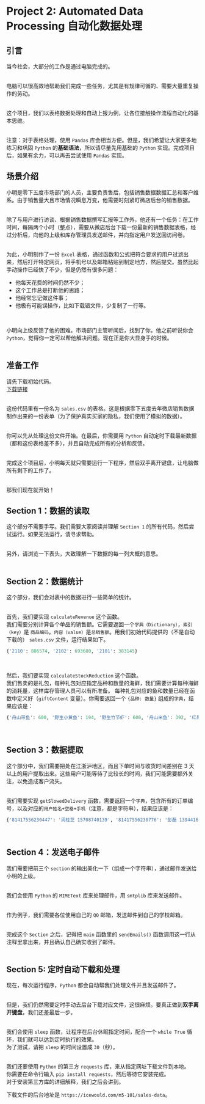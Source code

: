 # Project 2: Automated Data Processing 自动化数据处理

## 引言
当今社会，大部分的工作是通过电脑完成的。  
<br>

电脑可以很高效地帮助我们完成一些任务，尤其是有规律可循的、需要大量重复操作的劳动。  
<br>

这个项目，我们以表格数据处理和自动上报为例，让各位接触操作流程自动化的基本思维。  
<br>

注意：对于表格处理，使用 `Pandas` 库会相当方便。但是，我们希望让大家更多地练习和巩固 `Python` 的**基础语法**，所以请尽量先用基础的 `Python` 实现。完成项目后，如果有余力，可以再去尝试使用 `Pandas` 实现。

## 场景介绍
小明是零下五度市场部门的人员，主要负责售后，包括销售数据数据汇总和客户维系。由于销售量大且市场情况瞬息万变，他需要时刻紧盯微店后台的销售数据。  
<br>

除了与用户进行访谈、根据销售数据撰写汇报等工作外，他还有一个任务：在工作时间，每隔两个小时（整点），需要从微店后台下载一份最新的销售数据表格，经过分析后，向他的上级和库存管理员发送邮件，并向指定用户发送回访问卷。  
<br>

为此，小明制作了一份 `Excel` 表格，通过函数和公式把符合要求的用户过滤出来，然后打开特定网页，将手机号以及邮箱粘贴到制定地方，然后提交。虽然比起手动操作已经快了不少，但是仍然有很多问题：  
- 他每天花费的时间仍然不少；  
- 这个工作总是打断他的思路；  
- 他经常忘记做这件事；  
- 他极有可能误操作，比如下载错文件，少复制了一行等。  
<br>

小明向上级反馈了他的困难。市场部门主管听闻后，找到了你。他之前听说你会 `Python`，觉得你一定可以帮他解决问题。现在正是你大显身手的时候。  
<br>

## 准备工作
请先下载初始代码。  
[下载链接](./code/automated-data-processing.zip)  
<br>

这份代码里有一份名为 `sales.csv` 的表格。这是根据零下五度去年微店销售数据制作出来的一份表单（为了保护真实买家的隐私，我们使用了模拟的数据）。  
<br>

你可以先从处理这份文件开始。在最后，你需要用 `Python` 自动定时下载最新数据（都和这份表格差不多），并且自动完成所有的分析和反馈。  
<br>

完成这个项目后，小明每天就只需要运行一下程序，然后双手离开键盘，让电脑做所有剩下的工作了。  
<br>

那我们现在就开始！


## Section 1：数据的读取

这个部分不需要手写。我们需要大家阅读并理解 `Section 1` 的所有代码，然后尝试运行。如果无法运行，请寻求帮助。  
<br>

另外，请浏览一下表头，大致理解一下数据的每一列大概的意思。  
<br>

## Section 2：数据统计

这个部分，我们会对表中的数据进行一些简单的统计。  
<br>

首先，我们要实现 `calculateRevenue` 这个函数。  
我们需要分别计算各个单品的销售额。它需要返回一个`字典（Dictionary）`，`索引（key）`是 `商品编码`，`内容（value）`是`总销售额`。用我们初始代码提供的（不是自动下载的） `sales.csv` 文件，运行结果如下。
```python
{'2110': 886574, '2102': 693680, '2101': 383145}
```
<br>

然后，我们要实现 `calculateStockReduction` 这个函数。  
我们售卖的是礼包，每种礼包对应指定品种和数量的海鲜，我们需要计算每种海鲜的消耗量，这样库存管理人员可以有所准备。
每种礼包对应的鱼和数量已经在函数中定义好（`giftContent` 变量）。你需要返回一个 `{品种: 数量}` 组成的`字典`，结果应该是：  
```python
{'舟山带鱼': 600, '野生小黄鱼': 194, '野生竹节虾': 600, '舟山米鱼': 392, '红果鲤': 196, '舟山乌贼': 392, '舟山黄鱼': 406}

```
<br>


## Section 3：数据提取

这个部分中，我们需要把处在江浙沪地区，而且下单时间与收货时间差别在 3 天以上的用户提取出来。这些用户可能等待了比较长的时间，我们可能需要额外关注，以免造成客户流失。  
<br>

我们需要实现 `getSlowedDelivery` 函数，需要返回一个`字典`，包含所有的订单编号，以及对应的`用户姓名+空格+手机`（注意，都是字符串），结果应该是：  
```python
{'81417556230447': '周桂芝 15708740139', '81417556230776': '彭磊 13944167948', '81417556231556': '陈林 15108016839', '81417556230909': '李杰 13777697578', '81417556232786': '赵浩 15627748610', '81417556231346': '胡华 15333751374', '81417556232766': '陈坤 13364097050', '81417556231432': '汤建平 13270650569', '81417556230174': '向梅 15108373401', '81417556232685': '田瑞 15936746224'}
```
<br>

## Section 4：发送电子邮件
我们需要把前三个 `section` 的输出美化一下（组成一个字符串），通过邮件发送给小明的上级。  
<br>

我们会使用 `Python` 的 `MIMEText` 库来处理邮件，用 `smtplib` 库来发送邮件。  
<br>

作为例子，我们需要各位使用自己的 `QQ` 邮箱，发送邮件到自己的学校邮箱。  
<br>

完成这个 `Section` 之后，记得把 `main` 函数里的 `sendEmails()` 函数调用这一行从注释里拿出来，并且确认自己确实收到了邮件。  
<br>

## Section 5: 定时自动下载和处理
现在，每次运行程序，`Python` 都会自动帮我们处理文件并且发送邮件了。  
<br>

但是，我们仍然需要定时手动去后台下载对应文件，这很麻烦。要真正做到**双手离开键盘**，我们还差最后一步。  
<br>

我们会使用 `sleep` 函数，让程序在后台休眠指定时间，配合一个 `while True` 循环，我们就可以达到定时执行的效果。  
为了测试，请把 `sleep` 的时间设置成 `30`（秒）。  
<br>

我们还要使用 `Python` 的第三方 `requests` 库，来从指定网址下载文件到本地。  
你需要在命令行输入 `pip install requests`，然后等待它安装完成。  
对于安装第三方库的详细解释，我们之后会讲到。
<br>

下载文件的后台地址是 `https://icewould.com/m5-101/sales-data`。  
<br>


